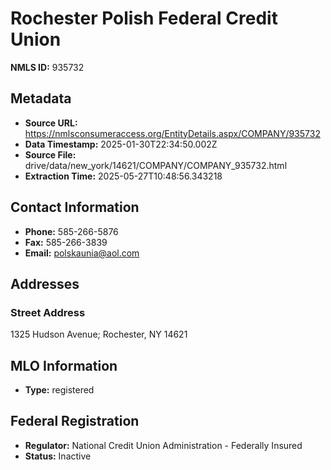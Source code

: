 # Rochester Polish Federal Credit Union

**NMLS ID:** 935732

## Metadata
- **Source URL:** https://nmlsconsumeraccess.org/EntityDetails.aspx/COMPANY/935732
- **Data Timestamp:** 2025-01-30T22:34:50.002Z
- **Source File:** drive/data/new_york/14621/COMPANY/COMPANY_935732.html
- **Extraction Time:** 2025-05-27T10:48:56.343218

## Contact Information
- **Phone:** 585-266-5876
- **Fax:** 585-266-3839
- **Email:** polskaunia@aol.com

## Addresses
### Street Address
1325 Hudson Avenue; Rochester, NY 14621

## MLO Information
- **Type:** registered

## Federal Registration
- **Regulator:** National Credit Union Administration - Federally Insured
- **Status:** Inactive
